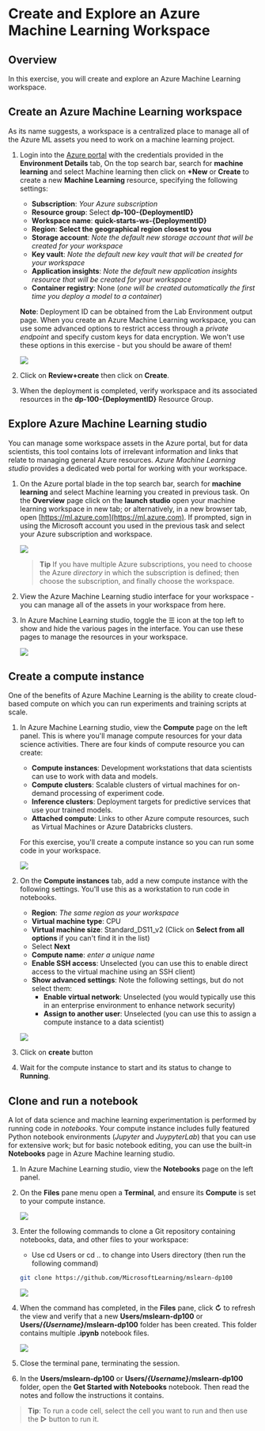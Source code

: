 # Create and Explore an Azure Machine Learning Workspace

## Overview

In this exercise, you will create and explore an Azure Machine Learning workspace.

## Create an Azure Machine Learning workspace

As its name suggests, a workspace is a centralized place to manage all of the Azure ML assets you need to work on a machine learning project.

1. Login into the [Azure portal](https://portal.azure.com) with the credentials provided in the **Environment Details** tab, On the top search bar, search for **machine learning** and select Machine learning then click on **+New** or **Create** to create a new **Machine Learning** resource, specifying the following settings:

    - **Subscription**: *Your Azure subscription*
    - **Resource group**: Select **dp-100-{DeploymentID}**
    - **Workspace name**: **quick-starts-ws-{DeploymentID}**
    - **Region**: **Select the geographical region closest to you**
    - **Storage account**: *Note the default new storage account that will be created for your workspace*
    - **Key vault**: *Note the default new key vault that will be created for your workspace*
    - **Application insights**: *Note the default new application insights resource that will be created for your workspace*
    - **Container registry**: None (*one will be created automatically the first time you deploy a model to a container*)

    **Note**: Deployment ID can be obtained from the Lab Environment output page. When you create an Azure Machine Learning workspace, you can use some advanced options to restrict access through a *private endpoint* and specify custom keys for data encryption. We won't use these options in this exercise - but you should be aware of them!

    ![](images/mlcreate.png)

2. Click on **Review+create** then click on **Create**.

3. When the deployment is completed, verify workspace and its associated resources in the **dp-100-{DeploymentID}** Resource Group.

## Explore Azure Machine Learning studio

You can manage some workspace assets in the Azure portal, but for data scientists, this tool contains lots of irrelevant information and links that relate to managing general Azure resources. *Azure Machine Learning studio* provides a dedicated web portal for working with your workspace.

1. On the Azure portal blade in the top search bar, search for **machine learning** and select Machine learning you created in previous task. On the **Overview** page click on the **launch studio** open your machine learning workspace in new tab; or alternatively, in a new browser tab, open [https://ml.azure.com](https://ml.azure.com). If prompted, sign in using the Microsoft account you used in the previous task and select your Azure subscription and workspace.

    ![](images/launchml.png)

    > **Tip** If you have multiple Azure subscriptions, you need to choose the Azure *directory* in which the subscription is defined; then choose the subscription, and finally choose the workspace.

2. View the Azure Machine Learning studio interface for your workspace - you can manage all of the assets in your workspace from here.
3. In Azure Machine Learning studio, toggle the &#9776; icon at the top left to show and hide the various pages in the interface. You can use these pages to manage the resources in your workspace.

    ![](images/mldashboard.png)

## Create a compute instance

One of the benefits of Azure Machine Learning is the ability to create cloud-based compute on which you can run experiments and training scripts at scale.

1. In Azure Machine Learning studio, view the **Compute** page on the left panel. This is where you'll manage compute resources for your data science activities. There are four kinds of compute resource you can create:
    - **Compute instances**: Development workstations that data scientists can use to work with data and models.
    - **Compute clusters**: Scalable clusters of virtual machines for on-demand processing of experiment code.
    - **Inference clusters**: Deployment targets for predictive services that use your trained models.
    - **Attached compute**: Links to other Azure compute resources, such as Virtual Machines or Azure Databricks clusters.

    For this exercise, you'll create a compute instance so you can run some code in your workspace.

    ![](images/compute.png)

2. On the **Compute instances** tab, add a new compute instance with the following settings. You'll use this as a workstation to run code in notebooks.
    - **Region**: *The same region as your workspace*
    - **Virtual machine type**: CPU
    - **Virtual machine size**: Standard_DS11_v2 (Click on **Select from all options** if you can't find it in the list)
    - Select **Next**
    - **Compute name**: *enter a unique name*
    - **Enable SSH access**: Unselected (you can use this to enable direct access to the virtual machine using an SSH client)
    - **Show advanced settings**: Note the following settings, but do not select them:
        - **Enable virtual network**: Unselected (you would typically use this in an enterprise environment to enhance network security)
        - **Assign to another user**: Unselected (you can use this to assign a compute instance to a data scientist)

    ![](images/computeinstance.png)

4. Click on **create** button

3. Wait for the compute instance to start and its status to change to **Running**.

## Clone and run a notebook

A lot of data science and machine learning experimentation is performed by running code in *notebooks*. Your compute instance includes fully featured Python notebook environments (*Jupyter* and *JuypyterLab*) that you can use for extensive work; but for basic notebook editing, you can use the built-in **Notebooks** page in Azure Machine learning studio.

1. In Azure Machine Learning studio, view the **Notebooks** page on the left panel.
2. On the **Files** pane menu open a **Terminal**, and ensure its **Compute** is set to your compute instance.

    ![](images/notebook.png)

3. Enter the following commands to clone a Git repository containing notebooks, data, and other files to your workspace:

   - Use cd Users or cd .. to change into Users directory (then run the following command)

    ```bash
    git clone https://github.com/MicrosoftLearning/mslearn-dp100
    ```

    ![](images/terminal.png)

4. When the command has completed, in the **Files** pane, click **&#8635;** to refresh the view and verify that a new **Users/mslearn-dp100** or **Users/*{Username}*/mslearn-dp100** folder has been created. This folder contains multiple **.ipynb** notebook files.

    ![](images/files.png)

5. Close the terminal pane, terminating the session.
6. In the **Users/mslearn-dp100** or **Users/*{Username}*/mslearn-dp100** folder, open the **Get Started with Notebooks** notebook. Then read the notes and follow the instructions it contains.

> **Tip**: To run a code cell, select the cell you want to run and then use the **&#9655;** button to run it.

